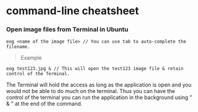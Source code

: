 # command-line cheatsheet
### Open image files from Terminal in Ubuntu
```
eog <name of the image file> // You can use tab to auto-complete the filename.
```
> Example
```
eog test123.jpg & // This will open the test123 image file & retain control of the Terminal.
```
The Terminal will hold the access as long as the application is open and you would not be able to do much on the terminal. Thus you can have the control of the terminal you can run the application in the background using " & " at the end of the command.
